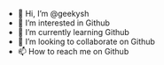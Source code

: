 - 👋 Hi, I’m @geekysh
- 👀 I’m interested in Github
- 🌱 I’m currently learning Github
- 💞️ I’m looking to collaborate on Github
- 📫 How to reach me on Github
